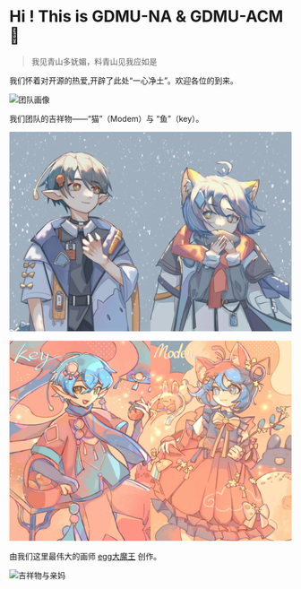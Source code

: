 # Hi ! This is GDMU-NA &  GDMU-ACM👋

> 我见青山多妩媚，料青山见我应如是

我们怀着对开源的热爱,开辟了此处“一心净土”。欢迎各位的到来。

![团队画像](https://github.com/gdmuna/.github/blob/main/profile/TeamDiagram.jpg?raw=true)


我们团队的吉祥物——“猫”（Modem）与 “鱼”（key）。

![猫鱼cp](https://github.com/gdmuna/.github/blob/main/profile/NA_ACM.jpg?raw=true)

![猫鱼cp2](https://github.com/gdmuna/.github/blob/main/profile/NA_ACM2.jpg?raw=true)


由我们这里最伟大的画师 [egg大魔王](https://eggdamowang.art)  创作。

![吉祥物与亲妈](https://github.com/gdmuna/.github/blob/main/profile/cat_egg.png?raw=true)
